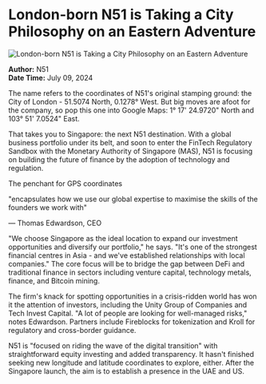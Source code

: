 # London-born N51 is Taking a City Philosophy on an Eastern Adventure

![London-born N51 is Taking a City Philosophy on an Eastern Adventure](https://uploads-ssl.webflow.com/665f9886cd4e586a9a14dc8c/668cd46e9bc41d401b877864_N51%20From%20Mas%20Aang.png)

**Author:** N51  
**Date Time:** July 09, 2024

The name refers to the coordinates of N51's original stamping ground: the City of London - 51.5074 North, 0.1278° West. But big moves are afoot for the company, so pop this one into Google Maps: 1° 17' 24.9720" North and 103° 51' 7.0524" East.

That takes you to Singapore: the next N51 destination. With a global business portfolio under its belt, and soon to enter the FinTech Regulatory Sandbox with the Monetary Authority of Singapore (MAS), N51 is focusing on building the future of finance by the adoption of technology and regulation.

The penchant for GPS coordinates

"encapsulates how we use our global expertise to maximise the skills of the founders we work with"

— Thomas Edwardson, CEO

"We choose Singapore as the ideal location to expand our investment opportunities and diversify our portfolio," he says. "It's one of the strongest financial centres in Asia - and we've established relationships with local companies." The core focus will be to bridge the gap between DeFi and traditional finance in sectors including venture capital, technology metals, finance, and Bitcoin mining.

The firm's knack for spotting opportunities in a crisis-ridden world has won it the attention of investors, including the Unity Group of Companies and Tech Invest Capital. "A lot of people are looking for well-managed risks," notes Edwardson. Partners include Fireblocks for tokenization and Kroll for regulatory and cross-border guidance.

N51 is "focused on riding the wave of the digital transition" with straightforward equity investing and added transparency. It hasn't finished seeking new longitude and latitude coordinates to explore, either. After the Singapore launch, the aim is to establish a presence in the UAE and US.